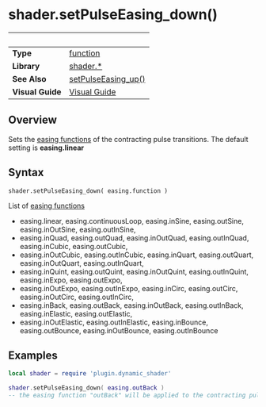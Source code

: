 # shader.setPulseEasing_down()

|                      | &nbsp; 
| -------------------- | ---------------------------------------------------------------
| __Type__             | [function](http://docs.coronalabs.com/api/type/Function.html)
| __Library__          | [shader.*](README.md)
| __See Also__        | [setPulseEasing_up()](setPulseEasing_up.markdown)
| __Visual Guide__     | [Visual Guide](http://dynamicshader.com/)


## Overview

Sets the [easing functions](https://docs.coronalabs.com/api/library/easing/index.html) of the contracting pulse transitions.
The default setting is __easing.linear__


## Syntax

	shader.setPulseEasing_down( easing.function )

List of [easing functions](https://docs.coronalabs.com/api/library/easing/index.html)
- easing.linear, easing.continuousLoop, easing.inSine, easing.outSine, easing.inOutSine, easing.outInSine, 
- easing.inQuad, easing.outQuad, easing.inOutQuad, easing.outInQuad, easing.inCubic, easing.outCubic, 
- easing.inOutCubic, easing.outInCubic, easing.inQuart, easing.outQuart, easing.inOutQuart, easing.outInQuart,
- easing.inQuint, easing.outQuint, easing.inOutQuint, easing.outInQuint, easing.inExpo, easing.outExpo, 
- easing.inOutExpo, easing.outInExpo, easing.inCirc, easing.outCirc, easing.inOutCirc, easing.outInCirc,
- easing.inBack, easing.outBack, easing.inOutBack, easing.outInBack, easing.inElastic, easing.outElastic, 
- easing.inOutElastic, easing.outInElastic, easing.inBounce, easing.outBounce, easing.inOutBounce, easing.outInBounce

## Examples

``````lua
local shader = require 'plugin.dynamic_shader'

shader.setPulseEasing_down( easing.outBack ) 
-- the easing function "outBack" will be applied to the contracting pulse transitions

``````

